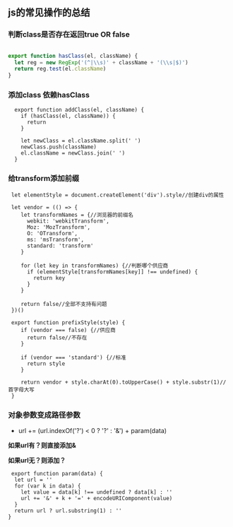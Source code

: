 ## js的常见操作的总结
### 判断class是否存在**返回true OR false**
``` js

export function hasClass(el, className) {
  let reg = new RegExp('(^|\\s)' + className + '(\\s|$)')
  return reg.test(el.className)
}
```
### 添加class **依赖hasClass**
```
  export function addClass(el, className) {
    if (hasClass(el, className)) {
      return
    }

    let newClass = el.className.split(' ')
    newClass.push(className)
    el.className = newClass.join(' ')
  }
```
### 给transform添加前缀
```
 let elementStyle = document.createElement('div').style//创建div的属性

 let vendor = (() => {
    let transformNames = {//浏览器的前缀名
      webkit: 'webkitTransform',
      Moz: 'MozTransform',
      O: 'OTransform',
      ms: 'msTransform',
      standard: 'transform'
    }

    for (let key in transformNames) {//判断哪个供应商
      if (elementStyle[transformNames[key]] !== undefined) {
        return key
      }
    }

    return false//全部不支持有问题
 })()

 export function prefixStyle(style) {
    if (vendor === false) {//供应商
      return false//不存在
    }

    if (vendor === 'standard') {//标准
      return style
    }

    return vendor + style.charAt(0).toUpperCase() + style.substr(1)//首字母大写
 }
```
### 对象参数变成路径参数 
* url += (url.indexOf('?') < 0 ? '?' : '&') + param(data)  

**如果url有？则直接添加&**</br>  

**如果url无？则添加？**
```
 export function param(data) {
  let url = ''
  for (var k in data) {
    let value = data[k] !== undefined ? data[k] : ''
    url += '&' + k + '=' + encodeURIComponent(value)
  }
  return url ? url.substring(1) : ''
}
```
